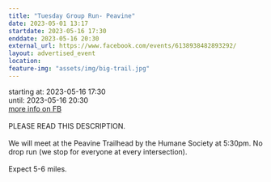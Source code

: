 ```yaml
---
title: "Tuesday Group Run- Peavine"
date: 2023-05-01 13:17
startdate: 2023-05-16 17:30
enddate: 2023-05-16 20:30
external_url: https://www.facebook.com/events/6138938482893292/
layout: advertised_event
location: 
feature-img: "assets/img/big-trail.jpg"
---
```


starting at: 2023-05-16 17:30<br>until: 2023-05-16 20:30<br><a href="https://www.facebook.com/events/6138938482893292/">more info on FB</a><br><br>PLEASE READ THIS DESCRIPTION. <br>
  <br>
  We will meet at the Peavine Trailhead by the Humane Society at 5&#58;30pm. No drop run (we stop for everyone at every intersection). <br>
  <br>
  Expect 5-6 miles.<br>
  <br>
  <br>
  <br>
  <br>
  <br>
  
